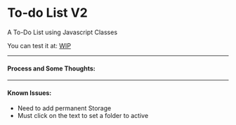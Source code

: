 # To-do List V2

A To-Do List using Javascript Classes

You can test it at: [WIP]()

-----
#### Process and Some Thoughts:


-----
#### Known Issues:   
- Need to add permanent Storage
- Must click on the text to set a folder to active
